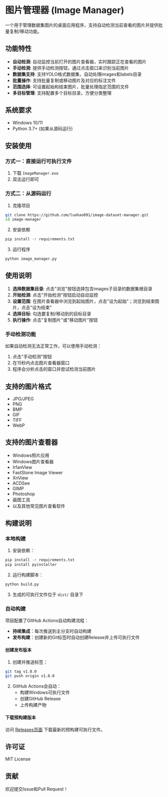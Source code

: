 # 图片管理器 (Image Manager)

一个用于管理数据集图片的桌面应用程序，支持自动检测当前查看的图片并提供批量复制/移动功能。

## 功能特性

- **自动检测**: 自动监控当前打开的图片查看器，实时跟踪正在查看的图片
- **手动检测**: 提供手动检测按钮，通过点击窗口来识别当前图片
- **数据集支持**: 支持YOLO格式数据集，自动处理images和labels目录
- **批量操作**: 支持批量复制或移动图片及对应的标注文件
- **范围选择**: 可设置起始和结束图片，批量处理指定范围的文件
- **多目标管理**: 支持配置多个目标目录，方便分类整理

## 系统要求

- Windows 10/11
- Python 3.7+ (如果从源码运行)

## 安装使用

### 方式一：直接运行可执行文件
1. 下载 `ImageManager.exe`
2. 双击运行即可

### 方式二：从源码运行
1. 克隆项目
```bash
git clone https://github.com/luohao091/image-dataset-manager.git
cd image-manager
```

2. 安装依赖
```bash
pip install -r requirements.txt
```

3. 运行程序
```bash
python image_manager.py
```

## 使用说明

1. **选择数据集目录**: 点击"浏览"按钮选择包含images子目录的数据集根目录
2. **开始检测**: 点击"开始检测"按钮启动自动监控
3. **设置范围**: 在图片查看器中浏览到起始图片，点击"设为起始"；浏览到结束图片，点击"设为结束"
4. **选择目标**: 勾选要复制/移动到的目标目录
5. **执行操作**: 点击"复制图片"或"移动图片"按钮

### 手动检测功能
如果自动检测无法正常工作，可以使用手动检测：
1. 点击"手动检测"按钮
2. 在15秒内点击图片查看器窗口
3. 程序会分析点击的窗口并尝试检测当前图片

## 支持的图片格式

- JPG/JPEG
- PNG
- BMP
- GIF
- TIFF
- WebP

## 支持的图片查看器

- Windows照片应用
- Windows图片查看器
- IrfanView
- FastStone Image Viewer
- XnView
- ACDSee
- GIMP
- Photoshop
- 画图工具
- 以及其他常见图片查看软件

## 构建说明

### 本地构建

1. 安装依赖：
```bash
pip install -r requirements.txt
pip install pyinstaller
```

2. 运行构建脚本：
```bash
python build.py
```

3. 生成的可执行文件位于 `dist/` 目录下

### 自动构建

项目配置了GitHub Actions自动构建流程：

- **持续集成**：每次推送到主分支时自动构建
- **发布构建**：创建新的Git标签时自动创建Release并上传可执行文件

#### 创建发布版本

1. 创建并推送标签：
```bash
git tag v1.0.0
git push origin v1.0.0
```

2. GitHub Actions会自动：
   - 构建Windows可执行文件
   - 创建GitHub Release
   - 上传构建产物

#### 下载预构建版本

访问 [Releases页面](../../releases) 下载最新的预构建可执行文件。

## 许可证

MIT License

## 贡献

欢迎提交Issue和Pull Request！